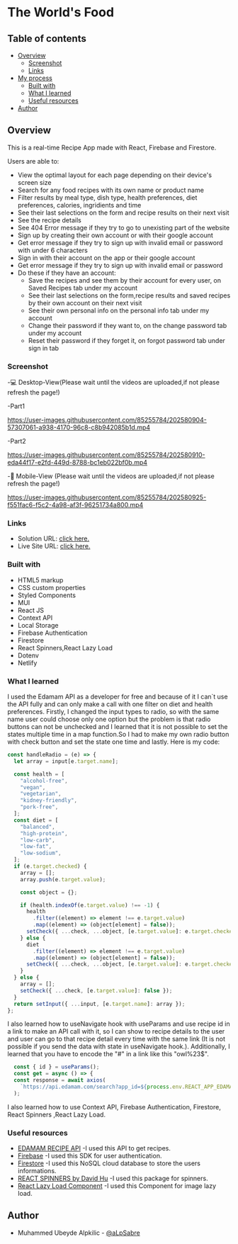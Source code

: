 # The World's Food

## Table of contents

- [Overview](#overview)
  - [Screenshot](#screenshot)
  - [Links](#links)
- [My process](#my-process)
  - [Built with](#built-with)
  - [What I learned](#what-i-learned)
  - [Useful resources](#useful-resources)
- [Author](#author)

## Overview

This is a real-time Recipe App made with React, Firebase and Firestore.

Users are able to:

- View the optimal layout for each page depending on their device's screen size
- Search for any food recipes with its own name or product name
- Filter results by meal type, dish type, health preferences, diet preferences, calories, ingridients and time
- See their last selections on the form and recipe results on their next visit
- See the recipe details
- See 404 Error message if they try to go to unexisting part of the website
- Sign up by creating their own account or with their google account
- Get error message if they try to sign up with invalid email or password with under 6 characters
- Sign in with their account on the app or their google account
- Get error message if they try to sign up with invalid email or password
- Do these if they have an account:
  - Save the recipes and see them  by their account for every user, on Saved Recipes tab under my account
  - See their last selections on the form,recipe results and saved recipes by their own account on their next visit
  - See their own personal info on the personal info tab under my account
  - Change their password if they want to, on the change password tab under my account
  - Reset their password if they forget it, on forgot password tab under sign in tab

### Screenshot

-💻 Desktop-View(Please wait until the videos are uploaded,if not please refresh the page!)

-Part1

https://user-images.githubusercontent.com/85255784/202580904-57307061-a938-4170-96c8-c8b942085b1d.mp4

-Part2

https://user-images.githubusercontent.com/85255784/202580910-eda44f17-e2fd-449d-8788-bc1eb022bf0b.mp4

-📱 Mobile-View (Please wait until the videos are uploaded,if not please refresh the page!)

https://user-images.githubusercontent.com/85255784/202580925-f551fac6-f5c2-4a98-af3f-96251734a800.mp4

### Links

- Solution URL: [click here.](https://github.com/aLpSabre/React-Recipe-App)
- Live Site URL: [click here.](https://theworldsfood.netlify.app/)

### Built with

- HTML5 markup
- CSS custom properties
- Styled Components
- MUI
- React JS
- Context API
- Local Storage
- Firebase Authentication
- Firestore
- React Spinners,React Lazy Load
- Dotenv
- Netlify

### What I learned

I used the Edamam API as a developer for free and because of it I can`t use the API fully and can only make a call with one filter on diet and health preferences. Firstly, I changed the input types to radio, so with the same name user could choose only one option but the problem is that radio buttons can not be unchecked and I learned that it is not possible to set the states multiple time in a map function.So I had to make my own radio button with check button and set the state one time and lastly. Here is my code:

```js
const handleRadio = (e) => {
  let array = input[e.target.name];

  const health = [
    "alcohol-free",
    "vegan",
    "vegetarian",
    "kidney-friendly",
    "pork-free",
  ];
  const diet = [
    "balanced",
    "high-protein",
    "low-carb",
    "low-fat",
    "low-sodium",
  ];
  if (e.target.checked) {
    array = [];
    array.push(e.target.value);

    const object = {};

    if (health.indexOf(e.target.value) !== -1) {
      health
        .filter((element) => element !== e.target.value)
        .map((element) => (object[element] = false));
      setCheck({ ...check, ...object, [e.target.value]: e.target.checked });
    } else {
      diet
        .filter((element) => element !== e.target.value)
        .map((element) => (object[element] = false));
      setCheck({ ...check, ...object, [e.target.value]: e.target.checked });
    }
  } else {
    array = [];
    setCheck({ ...check, [e.target.value]: false });
  }
  return setInput({ ...input, [e.target.name]: array });
};
```

I also learned how to useNavigate hook with useParams and use recipe id in a link to make an API call with it, so I can show to recipe details to the user and user can go to that recipe detail every time with the same link (It is not possible if you send the data with state in useNavigate hook.). Additionally, I learned that you have to encode the "#" in a link like this "owl%23$". 

```js
  const { id } = useParams();
  const get = async () => {
  const response = await axios(
    `https://api.edamam.com/search?app_id=${process.env.REACT_APP_EDAMAM_APP_ID}&app_key=${process.env.REACT_APP_EDAMAM_APP_KEY}&r=http://www.edamam.com/ontologies/edamam.owl%23${id}`
  );
```
I also learned how to use Context API, Firebase Authentication, Firestore, React Spinners ,React Lazy Load.

### Useful resources

- [EDAMAM RECIPE API](https://developer.edamam.com/edamam-docs-recipe-api) -I used this API to get recipes.
- [Firebase](https://firebase.google.com/) -I used this SDK for user authentication.
- [Firestore](https://firebase.google.com/docs/firestore?hl=en) -I used this NoSQL cloud database to store the users informations.
- [REACT SPINNERS by David Hu](https://www.davidhu.io/react-spinners/) -I used this package for spinners.
- [React Lazy Load Component](https://www.npmjs.com/package/react-lazy-load) -I used this Component for image lazy load.



## Author

- Muhammed Ubeyde Alpkilic - [@aLpSabre](https://github.com/aLpSabre)
